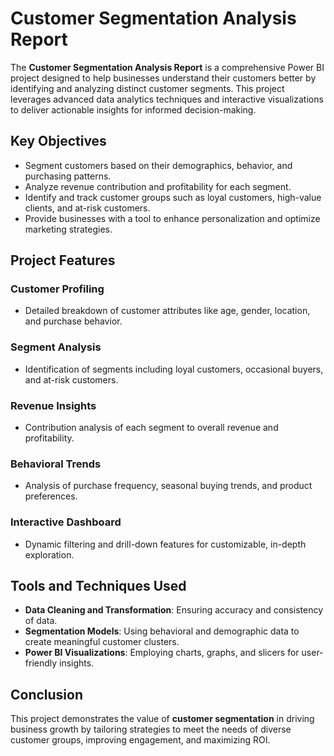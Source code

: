 # Customer Segmentation Analysis Report  

The **Customer Segmentation Analysis Report** is a comprehensive Power BI project designed to help businesses understand their customers better by identifying and analyzing distinct customer segments. This project leverages advanced data analytics techniques and interactive visualizations to deliver actionable insights for informed decision-making.  

## Key Objectives  
- Segment customers based on their demographics, behavior, and purchasing patterns.  
- Analyze revenue contribution and profitability for each segment.  
- Identify and track customer groups such as loyal customers, high-value clients, and at-risk customers.  
- Provide businesses with a tool to enhance personalization and optimize marketing strategies.  

## Project Features  
### Customer Profiling  
- Detailed breakdown of customer attributes like age, gender, location, and purchase behavior.  

### Segment Analysis  
- Identification of segments including loyal customers, occasional buyers, and at-risk customers.  

### Revenue Insights  
- Contribution analysis of each segment to overall revenue and profitability.  

### Behavioral Trends  
- Analysis of purchase frequency, seasonal buying trends, and product preferences.  

### Interactive Dashboard  
- Dynamic filtering and drill-down features for customizable, in-depth exploration.  

## Tools and Techniques Used  
- **Data Cleaning and Transformation**: Ensuring accuracy and consistency of data.  
- **Segmentation Models**: Using behavioral and demographic data to create meaningful customer clusters.  
- **Power BI Visualizations**: Employing charts, graphs, and slicers for user-friendly insights.  

## Conclusion  
This project demonstrates the value of **customer segmentation** in driving business growth by tailoring strategies to meet the needs of diverse customer groups, improving engagement, and maximizing ROI.  
